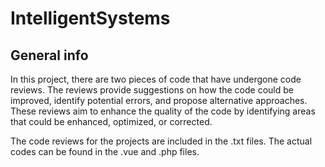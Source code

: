 # IntelligentSystems

## General info
In this project, there are two pieces of code that have undergone code reviews.
The reviews provide suggestions on how the code could be improved, identify potential errors, and propose alternative approaches.
These reviews aim to enhance the quality of the code by identifying areas that could be enhanced, optimized, or corrected.

The code reviews for the projects are included in the .txt files. The actual codes can be found in the .vue and .php files.
